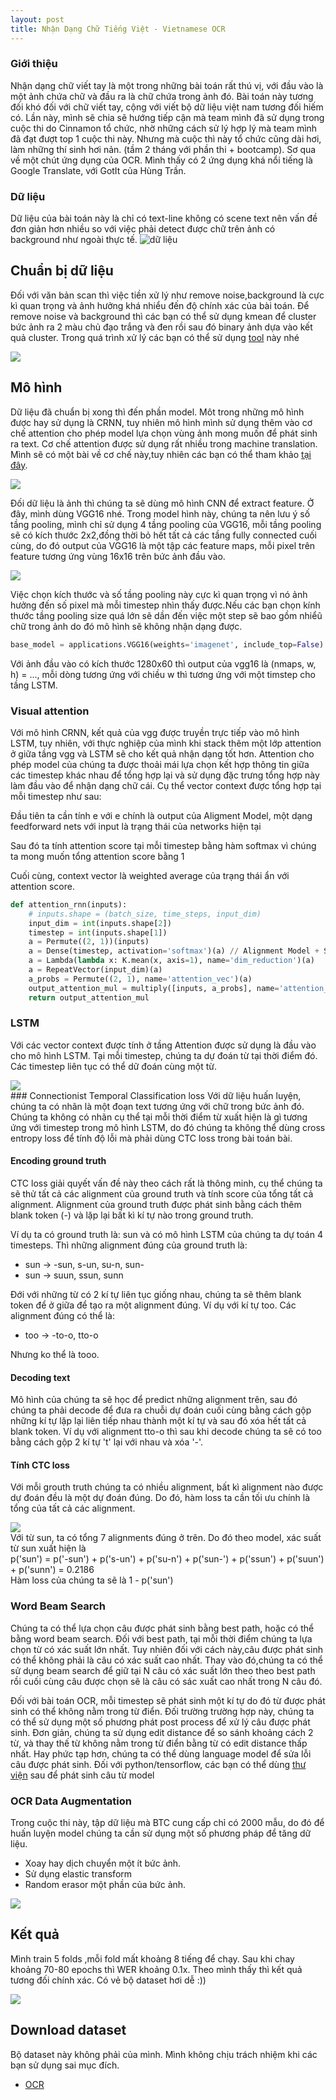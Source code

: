 ```yaml
---
layout: post
title: Nhận Dạng Chữ Tiếng Việt - Vietnamese OCR
---
```

### Giới thiệu
Nhận dạng chữ viết tay là một trong những bài toán rất thú vị, với đầu vào là một ảnh chứa chữ và đầu ra là chữ chứa trong ảnh đó. Bài toán này tương đối khó đối với chữ viết tay, cộng với viết bộ dữ liệu việt nam tương đối hiếm có. Lần này, mình sẽ chia sẽ hướng tiếp cận mà team mình đã sử dụng trong cuộc thi do Cinnamon tổ chức, nhờ những cách sử lý hợp lý mà team mình đã đạt đượt top 1 cuộc thi này. Nhưng mà cuộc thì này tổ chức cũng dài hơi, làm những thí sinh hơi nản. (tầm 2 tháng với phần thi + bootcamp). Sơ qua về một chút ứng dụng của OCR. Mình thấy có 2 ứng dụng khá nổi tiếng là Google Translate, với GotIt của Hùng Trần.

### Dữ liệu
Dữ liệu của bài toán này là chỉ có text-line không có scene text nên vấn đề đơn giản hơn nhiều so với việc phải detect được chữ trên ảnh có background như ngoài thực tế. 
![dữ liệu]({{site.baseurl}}/images/ocr_dataset.png)


## Chuẩn bị dữ liệu
Đối với văn bản scan thì việc tiền xử lý như remove noise,background là cực kì quan trọng và ảnh hưởng khá nhiểu đến độ chính xác của bài toán. Để remove noise và background thì các bạn có thể sử dụng kmean để cluster bức ảnh ra 2 màu chủ đạo trắng và đen rồi sau đó binary ảnh dựa vào kết quả cluster. Trong quá trình xử lý các bạn có thể sử dụng [tool](https://github.com/mauvilsa/imgtxtenh) này nhé

<div class="img-div" markdown="0">
    <img src="/images/ocr_process_step.png" />
</div>

## Mô hình
Dữ liệu đã chuẩn bị xong thì đến phần model. Môt trong những mô hình được hay sử dụng là CRNN, tuy nhiên mô hình mình sử dụng thêm vào cơ chế attention cho phép model lựa chọn vùng ảnh mong muốn để phát sinh ra text. Cơ chế attention được sử dụng rất nhiều trong machine translation. Mình sẽ có một bài về cơ chế này,tuy nhiên các bạn có thể tham khảo [tại đây](http://www.wildml.com/2016/01/attention-and-memory-in-deep-learning-and-nlp/). 

<div class="img-div" markdown="0">
    <img src="/images/ocr_crnn.png" />
</div>

Đối dữ liệu là ảnh thì chúng ta sẽ dùng mô hình CNN để extract feature.  Ở đây, mình dùng VGG16 nhé. Trong model hình này, chúng ta nên lưu ý số tầng pooling, mình chỉ sử dụng 4 tầng pooling của VGG16, mỗi tầng pooling sẽ có kích thước 2x2,đồng thời bỏ hết tất cả các tầng fully connected cuối cùng, do đó output của VGG16 là một tập các feature maps, mỗi pixel trên feature tương ứng vùng 16x16 trên bức ảnh đầu vào. 

<div class="img-div" markdown="0">
    <img src="/images/ocr_pooling_size.png" />
</div>

Việc chọn kích thước và số tầng pooling này cực kì quan trọng vì nó ảnh hưởng đến số pixel mà mỗi timestep nhìn thấy được.Nếu các bạn chọn kính thước tầng pooling size quá lớn sẽ dần đến việc một step sẽ bao gồm nhiểũ chữ trong ảnh do đó mô hình sẽ không nhận dạng được.

```python
base_model = applications.VGG16(weights='imagenet', include_top=False)
```

Với ảnh đầu vào có kích thước 1280x60 thì output của vgg16 là (nmaps, w, h) = ..., mỗi dòng tương ứng với chiều w thì tương ứng với một timstep cho tầng LSTM.

### Visual attention
Với mô hình CRNN, kết quả của vgg được truyền trực tiếp vào mô hình LSTM, tuy nhiên, với thực nghiệp của mình khi stack thêm một lớp attention ở giữa tầng vgg và LSTM sẽ cho kết quả nhận dạng tốt hơn. Attention cho phép model của chúng ta được thoải mái lựa chọn kết hợp thông tin giữa các timestep khác nhau để tổng hợp lại và sử dụng đặc trưng tổng hợp này làm đầu vào để nhận dạng chữ cái. Cụ thể vector context được tổng hợp tại mỗi timestep như sau:

<div class='row'>
<span class="col-sm-12 text-center" id="aligment_model" style="font-size:150%"></span>
</div>

Đầu tiên ta cần tính e với e chính là output của Aligment Model, một dạng feedforward nets với input là trạng thái của networks hiện tại 

<div class='row'>
<span class="col-sm-12 text-center" id="aligment_score" style="font-size:150%"></span>
</div>

Sau đó ta tính attention score tại mỗi timestep bằng hàm softmax vì chúng ta mong muốn tổng attention score bằng 1

<div class='row'>
<span class="col-sm-12 text-center" id="context_vector" style="font-size:150%"></span>
</div>

Cuối cùng, context vector là weighted average của trạng thái ẩn với attention score.

<script>
var alignment_model = $("#aligment_model");
katex.render("e_{ij}=a(s_{i-1}, h_{j})", alignment_model[0]);

var alignment_score = $("#aligment_score");
katex.render("\alpha_{ij} = softmax(e_{ij})", alignment_score[0]);

var context_vector = $("#context_vector");
katex.render("c_{i} = \sum_{j=1}^{T_{x}}\alpha_{ij}*h_{j}", context_vector[0]);
</script>

```python
def attention_rnn(inputs):
    # inputs.shape = (batch_size, time_steps, input_dim)
    input_dim = int(inputs.shape[2])
    timestep = int(inputs.shape[1])
    a = Permute((2, 1))(inputs)
    a = Dense(timestep, activation='softmax')(a) // Alignment Model + Softmax
    a = Lambda(lambda x: K.mean(x, axis=1), name='dim_reduction')(a)
    a = RepeatVector(input_dim)(a)
    a_probs = Permute((2, 1), name='attention_vec')(a)
    output_attention_mul = multiply([inputs, a_probs], name='attention_mul') // Weighted Average 
    return output_attention_mul
```
### LSTM 
Với các vector context được tính ở tầng Attention được sử dụng là đầu vào cho mô hình LSTM. Tại mỗi timestep, chúng ta dự đoán từ tại thời điểm đó. Các timestep liên tục có thể dữ đoán cùng một từ.
<div class="img-div" markdown="0">
    <img src="/images/ocr_lstm.png" />
</div>
### Connectionist Temporal Classification loss
Với dữ liệu huấn luyện, chúng ta có nhãn là một đoạn text tương ứng với chữ trong bức ảnh đó. Chúng ta không có nhãn cụ thể tại mỗi thời điểm từ xuất hiện là gì tương ứng với timestep trong mô hình LSTM, do đó chúng ta không thể dùng cross entropy loss để tính độ lỗi mà phải dùng CTC loss trong bài toán bài. 

#### Encoding ground truth
CTC loss giải quyết vấn đề này theo cách rất là thông minh, cụ thể chúng ta sẽ thử tất cả các alignment của ground truth và tính score của tổng tất cả alignment. Alignment của ground truth được phát sinh bằng cách thêm blank token (-) và lặp lại bất kì kí tự nào trong ground truth.

Ví dụ ta có ground truth là: sun và có mô hình LSTM của chúng ta dự toán 4 timesteps. Thì những alignment đúng của ground truth là:
* sun -> -sun, s-un, su-n, sun-
* sun -> suun, ssun, sunn

Đới với những từ có 2 kí tự liên tục giống nhau, chúng ta sẽ thêm blank token để ở giữa để tạo ra một alignment đúng. Ví dụ với kí tự too. Các alignment đúng có thể là:
* too -> -to-o, tto-o

Nhưng ko thể là tooo.
#### Decoding text
Mô hình của chúng ta sẽ học để predict những alignment trên, sau đó chúng ta phải decode để đưa ra chuỗi dự đoán cuối cùng bằng cách gộp những kí tự lặp lại liên tiếp nhau thành một kí tự và sau đó xóa hết tất cả blank token.
Ví dụ với alignment tto-o thì sau khi decode chúng ta sẽ có too bằng cách gộp 2 kí tự 't' lại với nhau và xóa '-'.

#### Tính CTC loss
Với mỗi grouth truth chúng ta có nhiều alignment, bất kì alignment nào được dự đoán đều là một dự đoán đúng. Do đó, hàm loss ta cần tối ưu chính là tổng của tất cả các alignment.

<div class="img-div" markdown="0">
    <img src="/images/ocr_ctc_loss_calc.png" />
</div>
Với từ sun, ta có tổng 7 alignments đúng ở trên. Do đó theo model, xác suất từ sun xuất hiện là
<div class='row'>
<span class="col-sm-12 text-center" >
    p('sun') = p('-sun') + p('s-un') + p('su-n') + p('sun-') + p('ssun') + p('suun') + p('sunn') = 0.2186
</span>
</div>
Hàm loss của chúng ta sẽ là 1 - p('sun') 

### Word Beam Search
Chúng ta có thể lựa chọn câu được phát sinh bằng best path, hoặc có thể bằng word beam search. Đối với best path, tại mỗi thời điểm chúng ta lựa chọn từ có xác suất lớn nhất. Tuy nhiên đối với cách này,câu được phát sinh có thể không phải là câu có xác suất cao nhất. Thay vào đó,chúng ta có thể sử dụng beam search để giữ tại N câu có xác suất lớn theo theo best path rồi cuối cùng câu được chọn sẽ là câu có sác xuất cao nhất trong N câu đó. 

Đối với bài toán OCR, mỗi timestep sẽ phát sinh một kí tự do đó từ được phát sinh có thể không nằm trong từ điển. Đối trường trường hợp này, chúng ta có thể sử dụng một số phương phát post process để xử lý câu được phát sinh. Đơn giản, chúng ta sử dụng edit distance để so sánh khoảng cách 2 từ, và thay thế từ không nằm trong từ điển bằng từ có edit distance thấp nhất. Hay phức tạp hơn, chúng ta có thể dùng language model để sửa lỗi câu được phát sinh.
Đối với python/tensorflow, các bạn có thể dùng [thư viện](https://github.com/githubharald/CTCDecoder) sau để phát sinh câu từ model 

### OCR Data Augmentation 
Trong cuộc thi này, tập dữ liệu mà BTC cung cấp chỉ có 2000 mẫu, do đó để huấn luyện model chúng ta cần sử dụng một số phương pháp để tăng dữ liệu.
* Xoay hay dịch chuyển một ít bức ảnh.
* Sử dụng elastic transform
* Random erasor một phần của bức ảnh. 
<div class="img-div" markdown="0">
    <img src="/images/ocr_aug.png" />
</div>

## Kết quả
Mình train 5 folds ,mỗi fold mất khoảng 8 tiếng để chạy. Sau khi chay khoảng 70-80 epochs thì WER khoảng 0.1x. Theo mình thấy thì kết quả tương đối chính xác. Có vẻ bộ dataset hơi dễ :))
<div class="img-div" markdown="0">
    <img src="/images/ocr_result.jpg" />
</div>

## Download dataset
Bộ dataset này không phải của mình. Mình không chịu trách nhiệm khi các bạn sử dụng sai mục đích.
* [OCR](https://drive.google.com/drive/folders/1Qa2YA6w6V5MaNV-qxqhsHHoYFRK5JB39)
